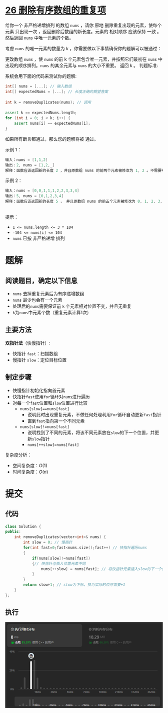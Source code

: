 
# [26 删除有序数组的重复项](https://leetcode.cn/problems/remove-duplicates-from-sorted-array/description/)

给你一个 非严格递增排列 的数组 `nums` ，请你 原地 删除重复出现的元素，使每个元素 只出现一次 ，返回删除后数组的新长度。元素的 相对顺序 应该保持 一致 。然后返回 `nums` 中唯一元素的个数。

考虑 `nums` 的唯一元素的数量为 k ，你需要做以下事情确保你的题解可以被通过：

更改数组 `nums` ，使 `nums` 的前 k 个元素包含唯一元素，并按照它们最初在 `nums` 中出现的顺序排列。`nums` 的其余元素与 `nums` 的大小不重要。
返回 k 。
判题标准:

系统会用下面的代码来测试你的题解:

```cpp
int[] nums = [...]; // 输入数组
int[] expectedNums = [...]; // 长度正确的期望答案

int k = removeDuplicates(nums); // 调用

assert k == expectedNums.length;
for (int i = 0; i < k; i++) {
    assert nums[i] == expectedNums[i];
}
```
如果所有断言都通过，那么您的题解将被 通过。


示例 1：
```cpp
输入：nums = [1,1,2]
输出：2, nums = [1,2,_]
解释：函数应该返回新的长度 2 ，并且原数组 nums 的前两个元素被修改为 1, 2 。不需要考虑数组中超出新长度后面的元素。
```
示例 2：
```cpp
输入：nums = [0,0,1,1,1,2,2,3,3,4]
输出：5, nums = [0,1,2,3,4]
解释：函数应该返回新的长度 5 ， 并且原数组 nums 的前五个元素被修改为 0, 1, 2, 3, 4 。不需要考虑数组中超出新长度后面的元素。
 
```

提示：
- `1 <= nums.length <= 3 * 104`
- `-104 <= nums[i] <= 104`
- `nums` 已按 非严格递增 排列

# 题解

## 阅读题目，确定以下信息

- `nums` 去掉重复元素后为有序递增数组
- `nums` 最少也会有一个元素
- 处理后的`nums`需要保证前 `k` 个元素相对位置不变，并且无重复
- `k`为`nums`中元素个数（重复元素计算1次）


## 主要方法

**双指针法**（快慢指针）:
- 快指针 `fast`：扫描数组
- 慢指针 `slow`：定位目标位置


## 制定步骤

- 快慢指针初始化指向首元素
- 快指针`fast`使用`for`循环对`nums`进行遍历
- 对每一个`fast`位置和`slow`位置进行比较
  - `nums[slow]==nums[fast]`
    - 说明此时出现重复元素，不做任何处理利用`for`循环自动更新`fast`指针
    - 直到`fast`指向第一个不同元素
  - `nums[slow]!=nums[fast]`
    - 说明找到了不同的元素，将该不同元素放在`slow`的下一个位置，并更新`slow`指针
    - `nums[++slow]=nums[fast]`

复杂度分析：
- 空间复杂度：$O(1)$
- 时间复杂度：$O(n)$

# 提交

## 代码
```cpp
class Solution {
public:
    int removeDuplicates(vector<int>& nums) {
        int slow = 0; // 慢指针
        for(int fast=0;fast<nums.size();fast++) // 快指针遍历nums
        {
            if(nums[slow]!=nums[fast]) 
            {// 快指针与插入位置元素不同
                nums[++slow] = nums[fast]; // 将快指针元素插入slow的下一个位置
            }
        }
        return slow+1; // slow为下标，换为实际的位序需要+1
    }
};
```
## 执行
![Alt text](img/26.png)
